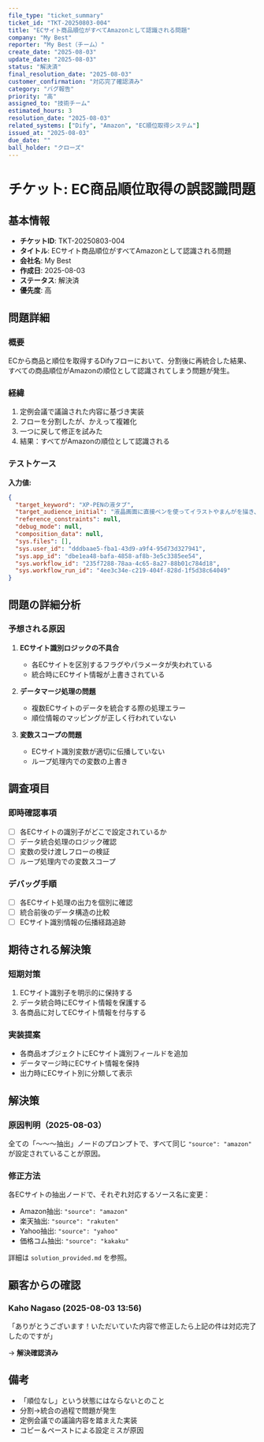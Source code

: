 ```yaml
---
file_type: "ticket_summary"
ticket_id: "TKT-20250803-004"
title: "ECサイト商品順位がすべてAmazonとして認識される問題"
company: "My Best"
reporter: "My Best（チーム）"
create_date: "2025-08-03"
update_date: "2025-08-03"
status: "解決済"
final_resolution_date: "2025-08-03"
customer_confirmation: "対応完了確認済み"
category: "バグ報告"
priority: "高"
assigned_to: "技術チーム"
estimated_hours: 3
resolution_date: "2025-08-03"
related_systems: ["Dify", "Amazon", "EC順位取得システム"]
issued_at: "2025-08-03"
due_date: ""
ball_holder: "クローズ"
---
```


# チケット: EC商品順位取得の誤認識問題

## 基本情報
- **チケットID**: TKT-20250803-004
- **タイトル**: ECサイト商品順位がすべてAmazonとして認識される問題
- **会社名**: My Best
- **作成日**: 2025-08-03
- **ステータス**: 解決済
- **優先度**: 高

## 問題詳細

### 概要
ECから商品と順位を取得するDifyフローにおいて、分割後に再統合した結果、すべての商品順位がAmazonの順位として認識されてしまう問題が発生。

### 経緯
1. 定例会議で議論された内容に基づき実装
2. フローを分割したが、かえって複雑化
3. 一つに戻して修正を試みた
4. 結果：すべてがAmazonの順位として認識される

### テストケース
**入力値:**
```json
{
  "target_keyword": "XP-PENの液タブ",
  "target_audience_initial": "液晶画面に直接ペンを使ってイラストやまんがを描き、データ化できるタブレット。中国のHANVON UGEEグループの傘下にある「XP-Pen」ブランドの商品に限る。",
  "reference_constraints": null,
  "debug_mode": null,
  "composition_data": null,
  "sys.files": [],
  "sys.user_id": "dddbaae5-fba1-43d9-a9f4-95d73d327941",
  "sys.app_id": "dbe1ea48-bafa-4858-af8b-3e5c3385ee54",
  "sys.workflow_id": "235f7288-78aa-4c65-8a27-88b01c784d18",
  "sys.workflow_run_id": "4ee3c34e-c219-404f-828d-1f5d38c64049"
}
```

## 問題の詳細分析

### 予想される原因
1. **ECサイト識別ロジックの不具合**
   - 各ECサイトを区別するフラグやパラメータが失われている
   - 統合時にECサイト情報が上書きされている

2. **データマージ処理の問題**
   - 複数ECサイトのデータを統合する際の処理エラー
   - 順位情報のマッピングが正しく行われていない

3. **変数スコープの問題**
   - ECサイト識別変数が適切に伝播していない
   - ループ処理内での変数の上書き

## 調査項目

### 即時確認事項
- [ ] 各ECサイトの識別子がどこで設定されているか
- [ ] データ統合処理のロジック確認
- [ ] 変数の受け渡しフローの検証
- [ ] ループ処理内での変数スコープ

### デバッグ手順
- [ ] 各ECサイト処理の出力を個別に確認
- [ ] 統合前後のデータ構造の比較
- [ ] ECサイト識別情報の伝播経路追跡

## 期待される解決策

### 短期対策
1. ECサイト識別子を明示的に保持する
2. データ統合時にECサイト情報を保護する
3. 各商品に対してECサイト情報を付与する

### 実装提案
- 各商品オブジェクトにECサイト識別フィールドを追加
- データマージ時にECサイト情報を保持
- 出力時にECサイト別に分類して表示

## 解決策

### 原因判明（2025-08-03）
全ての「〜〜〜抽出」ノードのプロンプトで、すべて同じ `"source": "amazon"` が設定されていることが原因。

### 修正方法
各ECサイトの抽出ノードで、それぞれ対応するソース名に変更：
- Amazon抽出: `"source": "amazon"`
- 楽天抽出: `"source": "rakuten"`
- Yahoo抽出: `"source": "yahoo"`
- 価格コム抽出: `"source": "kakaku"`

詳細は `solution_provided.md` を参照。

## 顧客からの確認

### Kaho Nagaso (2025-08-03 13:56)
「ありがとうございます！いただいていた内容で修正したら上記の件は対応完了したのですが」

→ **解決確認済み**

## 備考
- 「順位なし」という状態にはならないとのこと
- 分割→統合の過程で問題が発生
- 定例会議での議論内容を踏まえた実装
- コピー＆ペーストによる設定ミスが原因